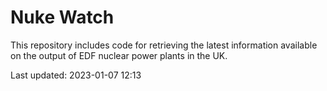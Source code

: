 # Nuke Watch

This repository includes code for retrieving the latest information available on the output of EDF nuclear power plants in the UK.

Last updated: 2023-01-07 12:13